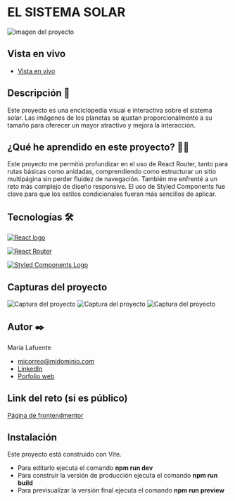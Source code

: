 # EL SISTEMA SOLAR

<p>
    <img src="" alt="Imagen del proyecto">
</p>

## Vista en vivo

<ul>
    <li>
        <a target="_blank" href="">Vista en vivo</a>
    </li>
</ul>

## Descripción 📑

Este proyecto es una enciclopedia visual e interactiva sobre el sistema solar. Las imágenes de los planetas se ajustan proporcionalmente a su tamaño para oferecer un mayor atractivo y mejora la interacción.

## ¿Qué he aprendido en este proyecto? 🙇🏻

Este proyecto me permitió profundizar en el uso de React Router, tanto para rutas básicas como anidadas, comprendiendo como estructurar un sitio multipágina sin perder fluidez de navegación. También me enfrenté a un reto más complejo de diseño responsive. El uso de Styled Components fue clave para que los estilos condicionales fueran más sencillos de aplicar.

## Tecnologías 🛠

<!-- Iconos sacados de: https://github.com/alexandresanlim/Badges4-README.md-Profile?tab=readme-ov-file#-languages- -->

<p>
    <a href="https://es.wikipedia.org/wiki/React">
        <img src="https://img.shields.io/badge/React-20232A?style=for-the-badge&logo=react&logoColor=61DAFB" alt="React logo">
    </a>
</p>
<p>
    <a href="https://reactrouter.com/">
        <img src="https://img.shields.io/badge/React_Router-CA4245?style=for-the-badge&logo=react-router&logoColor=white" alt="React Router">
    </a>
</p>
<p>
    <a href="https://styled-components.com/">
        <img src="https://img.shields.io/badge/Styled_Components-DB7093?style=for-the-badge&logo=styled-components&logoColor=white" alt="Styled Components Logo">
    </a>
</p>

## Capturas del proyecto

<p>
   <img src="" alt="Captura del proyecto">
   <img src="" alt="Captura del proyecto">
   <img src="" alt="Captura del proyecto">
</p>

## Autor ✒️

María Lafuente

<ul>
    <li>
        <a href="micorreo@midominio.com">micorreo@midominio.com</a>
    </li>
    <li>
        <a href="https://www.linkedin.com/in/tu-url-de-linkedin/">LinkedIn</a>
    </li>
    <li>
        <a href="https://tu-dominio.com/">Porfolio web</a>
    </li>
</ul>

## Link del reto (si es público)

<a href="">Página de frontendmentor</a>

## Instalación

Este proyecto está construido con Vite.

- Para editarlo ejecuta el comando <b>npm run dev</b>
- Para construir la versión de producción ejecuta el comando <b>npm run build</b>
- Para previsualizar la versión final ejecuta el comando <b>npm run preview</b>
